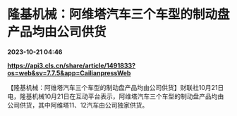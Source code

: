 # 隆基机械：阿维塔汽车三个车型的制动盘产品均由公司供货

**2023-10-21 04:46**

**https://api3.cls.cn/share/article/1491833?os=web&sv=7.7.5&app=CailianpressWeb**

【隆基机械：阿维塔汽车三个车型的制动盘产品均由公司供货】财联社10月21日电，隆基机械10月21日在互动平台表示，阿维塔汽车三个车型的制动盘产品均由公司供货，其中阿维塔11、12汽车由公司独家供货。